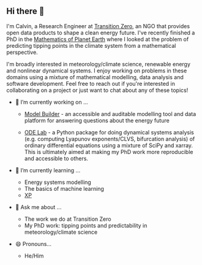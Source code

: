 ## Hi there 👋

I'm Calvin, a Research Engineer at [Transition Zero](https://www.transitionzero.org/), an NGO that provides open data products to shape a clean energy future. I've recently finished a PhD in the [Mathematics of Planet Earth](https://mpecdt.ac.uk/) where I looked at the problem of predicting tipping points in the climate system from a mathematical perspective. 

I'm broadly interested in meteorology/climate science, renewable energy and nonlinear dynamical systems. I enjoy working on problems in these domains using a mixture of mathematical modelling, data analysis and software development. Feel free to reach out if you're interested in collaborating on a project or just want to chat about any of these topics!

- 🔭 I’m currently working on ...
    -  [Model Builder](https://www.transitionzero.org/insights/introducing-model-builder-beta) - an accessible and auditable modelling tool and data platform for answering questions about the energy future

    - [ODE Lab](https://github.com/CalvinNesbitt/ode_lab) - a Python package for doing dynamical systems analysis (e.g. computing Lyapunov exponents/CLVS, bifurcation analysis) of ordinary differential equations using a mixture of SciPy and xarray. This is ultimately aimed at making my PhD work more reproducible and accessible to others.

- 🌱 I’m currently learning ...
    - Energy systems modelling
    - The basics of machine learning
    - [XP](https://en.wikipedia.org/wiki/Extreme_programming)

- 💬 Ask me about ...
    - The work we do at Transition Zero
    - My PhD work: tipping points and predictability in meteorology/climate science

- 😄 Pronouns...
    - He/Him
